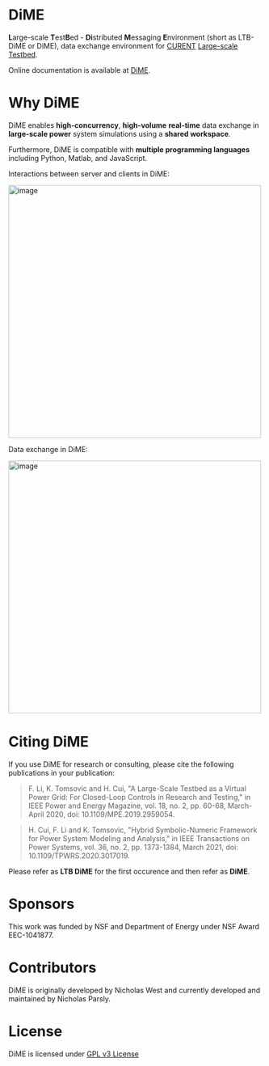 # DiME

**L**arge-scale **T**est**B**ed - **Di**stributed **M**essaging **E**nvironment (short as LTB-DiME or DiME), data exchange environment for [CURENT](https://github.com/CURENT) [Large-scale Testbed](https://github.com/CURENT/ltb2).

Online documentation is available at [DiME](https://ltbdime.readthedocs.io).

# Why DiME

DiME enables **high-concurrency**, **high-volume** **real-time** data exchange in **large-scale power** system simulations using a **shared workspace**.

Furthermore, DiME is compatible with **multiple programming languages** including Python, Matlab, and JavaScript.

Interactions between server and clients in DiME:

<img width="500" alt="image" src="https://user-images.githubusercontent.com/79226045/203223058-5d1648a0-d37c-4363-8cb6-9ad77499a12a.png">

Data exchange in DiME:

<img width="500" alt="image" src="https://user-images.githubusercontent.com/79226045/203223229-229a1321-64a7-4751-8261-7372a2b19128.png">

# Citing DiME

If you use DiME for research or consulting, please cite the following publications in your publication:

> F. Li, K. Tomsovic and H. Cui, "A Large-Scale Testbed as a Virtual Power Grid: For Closed-Loop Controls in Research and Testing," in IEEE Power and Energy Magazine, vol. 18, no. 2, pp. 60-68, March-April 2020, doi: 10.1109/MPE.2019.2959054.

> H. Cui, F. Li and K. Tomsovic, "Hybrid Symbolic-Numeric Framework for Power System Modeling and Analysis," in IEEE Transactions on Power Systems, vol. 36, no. 2, pp. 1373-1384, March 2021, doi: 10.1109/TPWRS.2020.3017019.

Please refer as **LTB DiME** for the first occurence and then refer as **DiME**.

# Sponsors

This work was funded by NSF and Department of Energy under NSF Award EEC-1041877.

# Contributors

DiME is originally developed by Nicholas West and currently developed and maintained by Nicholas Parsly.

# License

DiME is licensed under [GPL v3 License](./LICENSE)
